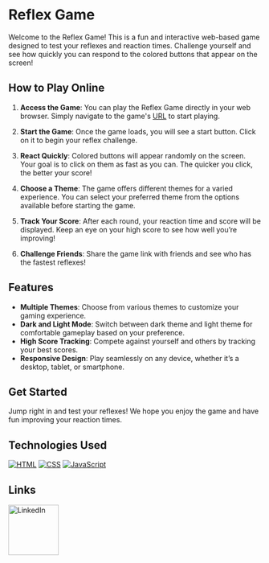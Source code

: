 # Reflex Game

Welcome to the Reflex Game! This is a fun and interactive web-based game designed to test your reflexes and reaction times. Challenge yourself and see how quickly you can respond to the colored buttons that appear on the screen!

## How to Play Online

1. **Access the Game**: You can play the Reflex Game directly in your web browser. Simply navigate to the game's [URL](https://nihaltp.github.io/reflex_game/) to start playing.

2. **Start the Game**: Once the game loads, you will see a start button. Click on it to begin your reflex challenge.

3. **React Quickly**: Colored buttons will appear randomly on the screen. Your goal is to click on them as fast as you can. The quicker you click, the better your score!

4. **Choose a Theme**: The game offers different themes for a varied experience. You can select your preferred theme from the options available before starting the game.

5. **Track Your Score**: After each round, your reaction time and score will be displayed. Keep an eye on your high score to see how well you’re improving!

6. **Challenge Friends**: Share the game link with friends and see who has the fastest reflexes!

## Features

- **Multiple Themes**: Choose from various themes to customize your gaming experience.
- **Dark and Light Mode**: Switch between dark theme and light theme for comfortable gameplay based on your preference.
- **High Score Tracking**: Compete against yourself and others by tracking your best scores.
- **Responsive Design**: Play seamlessly on any device, whether it’s a desktop, tablet, or smartphone.

## Get Started

Jump right in and test your reflexes! We hope you enjoy the game and have fun improving your reaction times.

## Technologies Used

[![HTML](https://img.shields.io/badge/HTML-orange)](https://developer.mozilla.org/en-US/docs/Web/HTML)
[![CSS](https://img.shields.io/badge/CSS-blue)](https://developer.mozilla.org/en-US/docs/Web/CSS)
[![JavaScript](https://img.shields.io/badge/JavaScript-yellow)](https://developer.mozilla.org/en-US/docs/Web/JavaScript)

## Links

<a href="https://www.linkedin.com/in/tp-nihal/?utm_source=github&utm_medium=repository&utm_campaign=reflex_game">
  <img src="https://upload.wikimedia.org/wikipedia/commons/0/01/LinkedIn_Logo.svg" alt="LinkedIn" width="100">
</a>
